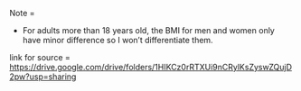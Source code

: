 Note = 
- For adults more than 18 years old, the BMI for men and women only have minor difference so I won’t differentiate them.

link for source =
https://drive.google.com/drive/folders/1HIKCz0rRTXUi9nCRylKsZyswZQujD2pw?usp=sharing
